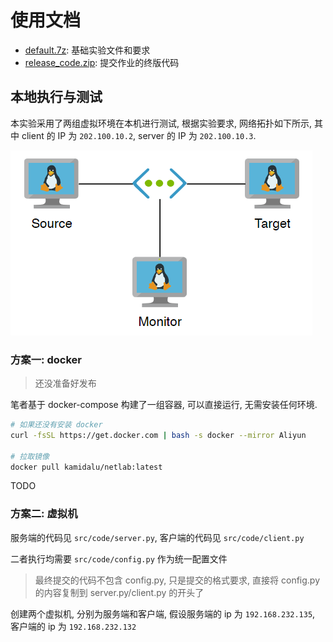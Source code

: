 
# 使用文档

- [default.7z](https://github.com/luzhixing12345/netlab/releases/download/v0.0.1/default.7z): 基础实验文件和要求
- [release_code.zip](https://github.com/luzhixing12345/netlab/releases/download/v0.0.1/release_code.zip): 提交作业的终版代码

## 本地执行与测试

本实验采用了两组虚拟环境在本机进行测试, 根据实验要求, 网络拓扑如下所示, 其中 client 的 IP 为 `202.100.10.2`, server 的 IP 为 `202.100.10.3`.

![20240101222638](https://raw.githubusercontent.com/learner-lu/picbed/master/20240101222638.png)

### 方案一: docker

> 还没准备好发布

笔者基于 docker-compose 构建了一组容器, 可以直接运行, 无需安装任何环境.

```bash
# 如果还没有安装 docker
curl -fsSL https://get.docker.com | bash -s docker --mirror Aliyun

# 拉取镜像
docker pull kamidalu/netlab:latest
```

TODO

### 方案二: 虚拟机

服务端的代码见 `src/code/server.py`, 客户端的代码见 `src/code/client.py`

二者执行均需要 `src/code/config.py` 作为统一配置文件

> 最终提交的代码不包含 config.py, 只是提交的格式要求, 直接将 config.py 的内容复制到 server.py/client.py 的开头了

创建两个虚拟机, 分别为服务端和客户端, 假设服务端的 ip 为 `192.168.232.135`, 客户端的 ip 为 `192.168.232.132`

